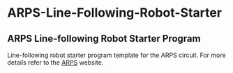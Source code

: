 # ARPS-Line-Following-Robot-Starter

## ARPS Line-following Robot Starter Program

Line-following robot starter program template for the ARPS circuit.
For more details refer to the [ARPS](https://mirobo.tech/arps) website.
